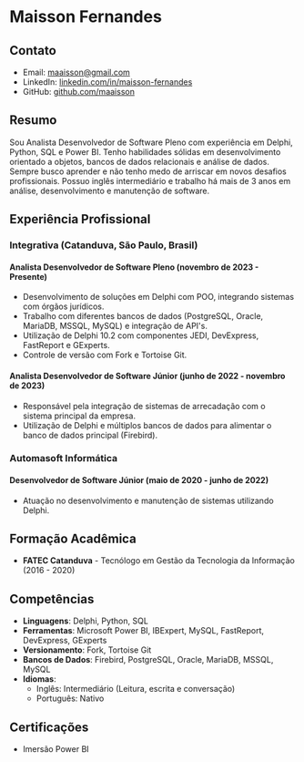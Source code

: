 # Maisson Fernandes

## Contato
- Email: [maaisson@gmail.com](mailto:maaisson@gmail.com)
- LinkedIn: [linkedin.com/in/maisson-fernandes](https://www.linkedin.com/in/maisson-fernandes)
- GitHub: [github.com/maaisson](https://github.com/maaisson)

## Resumo
Sou Analista Desenvolvedor de Software Pleno com experiência em Delphi, Python, SQL e Power BI. Tenho habilidades sólidas em desenvolvimento orientado a objetos, bancos de dados relacionais e análise de dados. Sempre busco aprender e não tenho medo de arriscar em novos desafios profissionais. Possuo inglês intermediário e trabalho há mais de 3 anos em análise, desenvolvimento e manutenção de software.

## Experiência Profissional

### Integrativa (Catanduva, São Paulo, Brasil)
#### Analista Desenvolvedor de Software Pleno (novembro de 2023 - Presente)
- Desenvolvimento de soluções em Delphi com POO, integrando sistemas com órgãos jurídicos.
- Trabalho com diferentes bancos de dados (PostgreSQL, Oracle, MariaDB, MSSQL, MySQL) e integração de API's.
- Utilização de Delphi 10.2 com componentes JEDI, DevExpress, FastReport e GExperts.
- Controle de versão com Fork e Tortoise Git.

#### Analista Desenvolvedor de Software Júnior (junho de 2022 - novembro de 2023)
- Responsável pela integração de sistemas de arrecadação com o sistema principal da empresa.
- Utilização de Delphi e múltiplos bancos de dados para alimentar o banco de dados principal (Firebird).

### Automasoft Informática
#### Desenvolvedor de Software Júnior (maio de 2020 - junho de 2022)
- Atuação no desenvolvimento e manutenção de sistemas utilizando Delphi.

## Formação Acadêmica
- **FATEC Catanduva** - Tecnólogo em Gestão da Tecnologia da Informação (2016 - 2020)

## Competências
- **Linguagens**: Delphi, Python, SQL
- **Ferramentas**: Microsoft Power BI, IBExpert, MySQL, FastReport, DevExpress, GExperts
- **Versionamento**: Fork, Tortoise Git
- **Bancos de Dados**: Firebird, PostgreSQL, Oracle, MariaDB, MSSQL, MySQL
- **Idiomas**:
  - Inglês: Intermediário (Leitura, escrita e conversação)
  - Português: Nativo

## Certificações
- Imersão Power BI

